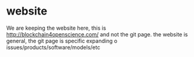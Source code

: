 # website
We are keeping the website here, this is http://blockchain4openscience.com/ and not the git page. the website is general, the git page is specific expanding o issues/products/software/models/etc
